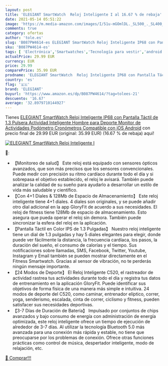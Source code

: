 ```yaml
---
layout: post
title: 'ELEGIANT SmartWatch  Reloj Inteligente I al 16.67 % de rebaja'
date: 2021-05-14 05:51:22
image: 'https://m.media-amazon.com/images/I/51u-mGOmlDL._SL500_._SL400_.jpg'
comments: true
category: ofertas
author: 'tole.es'
slug: 'B087PW4614-es ELEGIANT SmartWatch Reloj Inteligente IP68 con Pantalla...'
sku: 'B087PW4614-es'
tags: [ 'Electrónica','Smartwatches','Tecnología para vestir','android','elegiant', ]
actualPrice: 29.99 EUR
currency: EUR
price: 29.99
comparePrice: 35.99 EUR
prodname: 'ELEGIANT SmartWatch  Reloj Inteligente IP68 con Pantalla Táctil de 1.3    Pulsera Actividad Inteligente Hombre para Deporte  Monitor de Actividades  Podómetro  Cronómetros  Compatible con iOS Android'
country: 'es'
flag: '🇪🇸'
brand: 'ELEGIANT'
buyurl: 'https://www.amazon.es/dp/B087PW4614/?tag=tolees-21'
descuento: '16.67'
average: '32.8979710144927'
---
```


Tienes [ELEGIANT SmartWatch  Reloj Inteligente IP68 con Pantalla Táctil de 1.3    Pulsera Actividad Inteligente Hombre para Deporte  Monitor de Actividades  Podómetro  Cronómetros  Compatible con iOS Android](https://www.amazon.es/dp/B087PW4614/?tag=tolees-21) con precio final de  29.99 EUR (original: 35.99 EUR) (16.67 %  de rebaja) aqui!

[![ELEGIANT SmartWatch  Reloj Inteligente I](https://m.media-amazon.com/images/I/51u-mGOmlDL._SL500_._SL400_.jpg)](https://www.amazon.es/dp/B087PW4614/?tag=tolees-21)

🔎:

- 【Monitoreo de salud】 Este reloj está equipado con sensores ópticos avanzados, que son más precisos que los sensores convencionales. Puede medir con precisión su ritmo cardíaco durante todo el día y si sobrepasa el objetivo establecido, el reloj le avisará. También puede analizar la calidad de su sueño para ayudarlo a desarrollar un estilo de vida más saludable y científico.
- 【Con 4+1 Diales & 128Mb de Espacio de Almacenamiento】 Este reloj inteligente tiene 4+1 diales. 4 diales son originales, y se puede añadir otro dial adicional en la app GloryFit de acuerdo a sus necesidades. El reloj de fitness tiene 128Mb de espacio de almacenamiento. Esto asegura que pueda operar el reloj sin demora. También puede sincronizar la esfera del reloj en la aplicación.
- 【Pantalla Táctil en Color IPS de 1.3 Pulgadas】 Nuestro reloj inteligente tiene un dial de 1.3 pulgadas y hay 5 diales elegantes para elegir, donde puede ver fácilmente la distancia, la frecuencia cardíaca, los pasos, la duración del sueño, el consumo de calorías y el tiempo. Sus notificaciones sobre llamadas, SMS, Facebook, Twitter, Youtube, Instagram y Email también se pueden mostrar directamente en el Fitness Smartwatch. Gracias al sensor de vibración, no te perderás ningún mensaje importante.
- 【24 Modos de Deporte】 El Reloj Inteligente C520, el rastreador de actividad rastrea tus actividades durante todo el día y registra tus datos de entrenamiento en la aplicación GloryFit. Puede identificar sus objetivos de forma física de una manera más simple e intuitiva. 24 modos de deporte del C520, como caminar, entrenador elíptico, correr, yoga, senderismo, escalada, cinta de correr, ciclismo y fitness, pueden satisfacer sus necesidades deportivas.
- 【3-7 Días de Duración de Batería】 Impulsado por conjuntos de chips avanzados y bajo consumo de energía con administración de energía optimizada, este reloj inteligente ofrece un tiempo de ejecución de alrededor de 3-7 días. Al utilizar la tecnología Bluetooth 5.0 más avanzada para una conexión más rápida y estable, no tiene que preocuparse por los problemas de conexión. Ofrece otras funciones prácticas como control de música, despertador inteligente, modo de relajación, etc.

[🛒 Comprar!!!](https://www.amazon.es/dp/B087PW4614/?tag=tolees-21)
